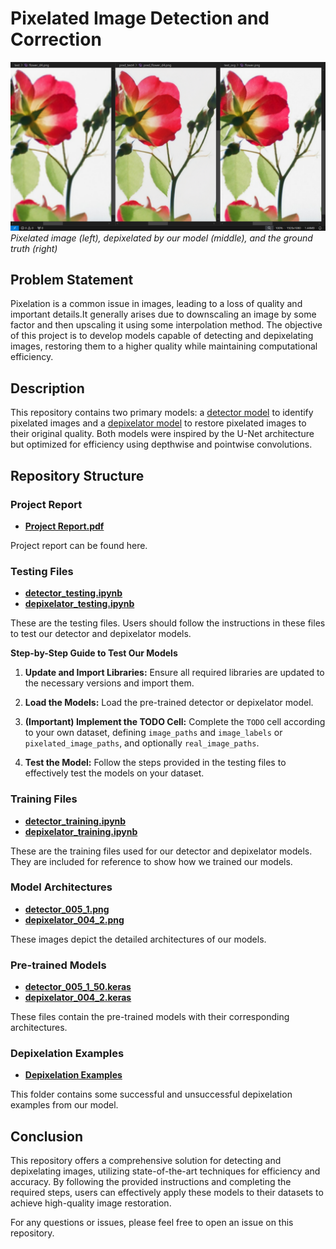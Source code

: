 # Pixelated Image Detection and Correction

![Depixelation Example](https://github.com/aShutOSh0139/Pixelated_Img_Correction/blob/main/depixelation_examples/success2_flower_4x_lanczos_nearest.png?raw=true)
*Pixelated image (left), depixelated by our model (middle), and the ground truth (right)*

## Problem Statement

Pixelation is a common issue in images, leading to a loss of quality and important details.It generally arises due to downscaling an image by some factor and then upscaling it using some interpolation method. The objective of this project is to develop models capable of detecting and depixelating images, restoring them to a higher quality while maintaining computational efficiency.

## Description

This repository contains two primary models: a [detector model](https://github.com/aShutOSh0139/Pixelated_Img_Correction/blob/main/detector_005_1_50.keras) to identify pixelated images and a [depixelator model](https://github.com/aShutOSh0139/Pixelated_Img_Correction/blob/main/depixelator_004_2.keras) to restore pixelated images to their original quality. Both models were inspired by the U-Net architecture but optimized for efficiency using depthwise and pointwise convolutions.

## Repository Structure

### Project Report
- **[Project Report.pdf](https://github.com/aShutOSh0139/Pixelated_Img_Correction/blob/main/Project%20Report.pdf)**

Project report can be found here.

### Testing Files
- **[detector_testing.ipynb](https://github.com/aShutOSh0139/Pixelated_Img_Correction/blob/main/detector_testing.ipynb)**
- **[depixelator_testing.ipynb](https://github.com/aShutOSh0139/Pixelated_Img_Correction/blob/main/depixelator_testing.ipynb)**

These are the testing files. Users should follow the instructions in these files to test our detector and depixelator models.

**Step-by-Step Guide to Test Our Models**

1. **Update and Import Libraries:** Ensure all required libraries are updated to the necessary versions and import them.

2. **Load the Models:** Load the pre-trained detector or depixelator model.

3. **(Important) Implement the TODO Cell:** Complete the `TODO` cell according to your own dataset, defining `image_paths` and `image_labels` or `pixelated_image_paths`, and optionally `real_image_paths`.

4. **Test the Model:** Follow the steps provided in the testing files to effectively test the models on your dataset.

### Training Files
- **[detector_training.ipynb](https://github.com/aShutOSh0139/Pixelated_Img_Correction/blob/main/detector_training.ipynb)**
- **[depixelator_training.ipynb](https://github.com/aShutOSh0139/Pixelated_Img_Correction/blob/main/depixelator_training.ipynb)**

These are the training files used for our detector and depixelator models. They are included for reference to show how we trained our models.

### Model Architectures
- **[detector_005_1.png](https://github.com/aShutOSh0139/Pixelated_Img_Correction/blob/main/detector_005_1.png)**
- **[depixelator_004_2.png](https://github.com/aShutOSh01391/Pixelated_Img_Correction/blob/main/depixelator_004_2.png)**

These images depict the detailed architectures of our models.

### Pre-trained Models
- **[detector_005_1_50.keras](https://github.com/aShutOSh0139/Pixelated_Img_Correction/blob/main/detector_005_1_50.keras)**
- **[depixelator_004_2.keras](https://github.com/aShutOSh0139/Pixelated_Img_Correction/blob/main/depixelator_004_2.keras)**

These files contain the pre-trained models with their corresponding architectures.

### Depixelation Examples
- **[Depixelation Examples](https://github.com/aShutOSh0139/Pixelated_Img_Correction/tree/main/depixelation_examples)**

This folder contains some successful and unsuccessful depixelation examples from our model.

## Conclusion

This repository offers a comprehensive solution for detecting and depixelating images, utilizing state-of-the-art techniques for efficiency and accuracy. By following the provided instructions and completing the required steps, users can effectively apply these models to their datasets to achieve high-quality image restoration.

For any questions or issues, please feel free to open an issue on this repository.
